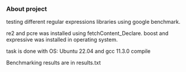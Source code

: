 ### About project
testing different regular expressions libraries using google benchmark. 

re2 and pcre was installed using fetchContent_Declare. 
boost and expressive was installed in operating system.

task is done with OS: Ubuntu 22.04 and gcc 11.3.0 compile

Benchmarking results are in results.txt
